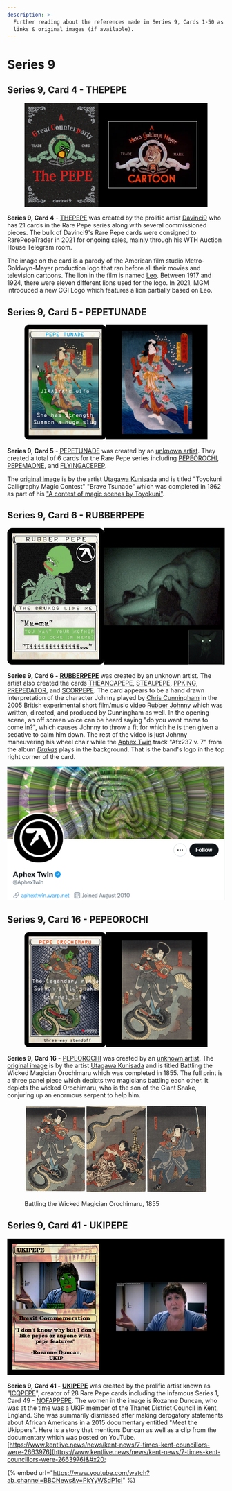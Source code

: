 ```yaml
---
description: >-
  Further reading about the references made in Series 9, Cards 1-50 as well as
  links & original images (if available).
---
```


# Series 9

## Series 9, Card 4 - THEPEPE

<figure><img src="../../../.gitbook/assets/S09 C04 - THEPEPE source and card (1).png" alt=""><figcaption></figcaption></figure>

**Series 9, Card 4** - [THEPEPE](https://pepe.wtf/asset/THEPEPE) was created by the prolific artist [Davinci9](https://pepe.wtf/artists/Davinci9) who has 21 cards in the Rare Pepe series along with several commissioned pieces. The bulk of Davinci9's Rare Pepe cards were consigned to RarePepeTrader in 2021 for ongoing sales, mainly through his WTH Auction House Telegram room.&#x20;

The image on the card is a parody of the American film studio Metro-Goldwyn-Mayer production logo that ran before all their movies and television cartoons. The lion in the film is named [Leo](https://en.wikipedia.org/wiki/Leo\_the\_Lion\_\(MGM\)). Between 1917 and 1924, there were eleven different lions used for the logo. In 2021, MGM introduced a new CGI Logo which features a lion partially based on Leo.

## Series 9, Card 5 - PEPETUNADE

<figure><img src="../../../.gitbook/assets/S09 C05 - PEPETUNADE card and source.jpg" alt=""><figcaption></figcaption></figure>

**Series 9, Card 5** - [PEPETUNADE](https://pepe.wtf/asset/PEPETUNADE) was created by an [unknown artist](https://pepe.wtf/artists/1AKEuLtnq73BNQjHxU2BVoV4NQSEDDUATj). They created a total of 6 cards for the Rare Pepe series including [PEPEOROCHI](https://pepe.wtf/asset/PEPEOROCHI), [PEPEMAONE](https://pepe.wtf/asset/PEPEMAONE), and [FLYINGACEPEP](https://pepe.wtf/asset/FLYINGACEPEP).

The [original image](https://ukiyo-e.org/image/waseda/006-5705) is by the artist [Utagawa Kunisada](https://en.wikipedia.org/wiki/Kunisada) and is titled "Toyokuni Calligraphy Magic Contest" "Brave Tsunade" which was completed in 1862 as part of his ["A contest of magic scenes by Toyokuni"](http://www.kunisada.de/Kunisada-series60ths/series105/series105-1.htm).

## Series 9, Card 6 - RUBBERPEPE

![RUBBERPEPE and two screen captures from the 5 min. video](<../../../.gitbook/assets/S09 C06 - card and source.jpg>)

**Series 9, Card 6 -** [**RUBBERPEPE**](https://pepe.wtf/asset/RUBBERPEPE) was created by an unknown artist. The artist also created the cards [THEANCAPEPE](https://pepe.wtf/asset/THEANCAPEPE), [STEALPEPE](https://pepe.wtf/asset/STEALPEPE), [PPKING](https://pepe.wtf/asset/PPKING), [PREPEDATOR](https://pepe.wtf/asset/PREPEDATOR), and [SCORPEPE](https://pepe.wtf/asset/SCORPEPE). The card appears to be a hand drawn interpretation of the character Johnny played by [Chris Cunningham](https://en.wikipedia.org/wiki/Chris\_Cunningham) in the 2005 British experimental short film/music video [Rubber Johnny](https://youtu.be/eRvfxWRi6qQ) which was written, directed, and produced by Cunningham as well. In the opening scene, an off screen voice can be heard saying "do you want mama to come in?", which causes Johnny to throw a fit for which he is then given a sedative to calm him down. The rest of the video is just Johnny maneuvering his wheel chair while the [Aphex Twin](https://en.wikipedia.org/wiki/Aphex\_Twin) track "Afx237 v. 7" from the album [_Drukqs_](https://en.wikipedia.org/wiki/Drukqs) plays in the background. That is the band's logo in the top right corner of the card.&#x20;

![The Band's Twitter account](<../../../.gitbook/assets/S09 C06 - RUBBERPEPE 3 of 2.png>)

## Series 9, Card 16 - PEPEOROCHI

<figure><img src="../../../.gitbook/assets/S09 C16 - PEPEOROCHI source and card.jpg" alt=""><figcaption></figcaption></figure>

**Series 9, Card 16** - [PEPEOROCHI](https://pepe.wtf/asset/PEPEOROCHI) was created by an [unknown artist](https://pepe.wtf/artists/1AKEuLtnq73BNQjHxU2BVoV4NQSEDDUATj). The [original image](https://www.fujiarts.com/cgi-bin/item.pl?item=680950) is by the artist [Utagawa Kunisada](https://en.wikipedia.org/wiki/Kunisada) and is titled Battling the Wicked Magician Orochimaru which was completed in 1855. The full print is a three panel piece which depicts two magicians battling each other. It depicts the wicked Orochimaru, who is the son of the Giant Snake, conjuring up an enormous serpent to help him.

<figure><img src="../../../.gitbook/assets/S09 C16 - PEPEOROCHI.jpg" alt=""><figcaption><p>Battling the Wicked Magician Orochimaru, 1855</p></figcaption></figure>

## Series 9, Card 41 - UKIPEPE

![Screen grab from the original story which ran on BBC Television](<../../../.gitbook/assets/S09 C41 - UKIPEPE card  and source.png>)

**Series 9, Card 41 -** [**UKIPEPE**](https://pepe.wtf/asset/UKIPEPE) was created by the prolific artist known as "[ICQPEPE](https://pepe.wtf/artists/ICQPEPE)", creator of 28 Rare Pepe cards including the infamous Series 1, Card 49 - [NOFAPPEPE](https://pepe.wtf/asset/NOFAPPEPE). The women in the image is Rozanne Duncan, who was at the time was a UKIP member of the Thanet District Council in Kent, England. She was summarily dismissed after making derogatory statements about African Americans in a 2015 documentary entitled "Meet the Ukippers". Here is a story that mentions Duncan as well as a clip from the documentary which was posted on YouTube. [https://www.kentlive.news/news/kent-news/7-times-kent-councillors-were-2663976](https://www.kentlive.news/news/kent-news/7-times-kent-councillors-were-2663976)&#x20;

{% embed url="https://www.youtube.com/watch?ab_channel=BBCNews&v=PkYyWSdP1cI" %}
